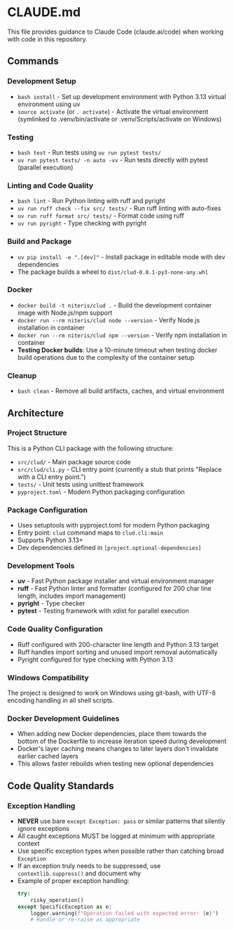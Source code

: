 # CLAUDE.md

This file provides guidance to Claude Code (claude.ai/code) when working with code in this repository.

## Commands

### Development Setup
- `bash install` - Set up development environment with Python 3.13 virtual environment using uv
- `source activate` (or `. activate`) - Activate the virtual environment (symlinked to .venv/bin/activate or .venv/Scripts/activate on Windows)

### Testing
- `bash test` - Run tests using `uv run pytest tests/`
- `uv run pytest tests/ -n auto -vv` - Run tests directly with pytest (parallel execution)

### Linting and Code Quality
- `bash lint` - Run Python linting with ruff and pyright
- `uv run ruff check --fix src/ tests/` - Run ruff linting with auto-fixes
- `uv run ruff format src/ tests/` - Format code using ruff
- `uv run pyright` - Type checking with pyright

### Build and Package
- `uv pip install -e ".[dev]"` - Install package in editable mode with dev dependencies
- The package builds a wheel to `dist/clud-0.0.1-py3-none-any.whl`

### Docker
- `docker build -t niteris/clud .` - Build the development container image with Node.js/npm support
- `docker run --rm niteris/clud node --version` - Verify Node.js installation in container
- `docker run --rm niteris/clud npm --version` - Verify npm installation in container
- **Testing Docker builds**: Use a 10-minute timeout when testing docker build operations due to the complexity of the container setup

### Cleanup
- `bash clean` - Remove all build artifacts, caches, and virtual environment

## Architecture

### Project Structure
This is a Python CLI package with the following structure:
- `src/clud/` - Main package source code
- `src/clud/cli.py` - CLI entry point (currently a stub that prints "Replace with a CLI entry point.")
- `tests/` - Unit tests using unittest framework
- `pyproject.toml` - Modern Python packaging configuration

### Package Configuration
- Uses setuptools with pyproject.toml for modern Python packaging
- Entry point: `clud` command maps to `clud.cli:main`
- Supports Python 3.13+
- Dev dependencies defined in `[project.optional-dependencies]`

### Development Tools
- **uv** - Fast Python package installer and virtual environment manager
- **ruff** - Fast Python linter and formatter (configured for 200 char line length, includes import management)
- **pyright** - Type checker
- **pytest** - Testing framework with xdist for parallel execution

### Code Quality Configuration
- Ruff configured with 200-character line length and Python 3.13 target
- Ruff handles import sorting and unused import removal automatically
- Pyright configured for type checking with Python 3.13

### Windows Compatibility
The project is designed to work on Windows using git-bash, with UTF-8 encoding handling in all shell scripts.

### Docker Development Guidelines
- When adding new Docker dependencies, place them towards the bottom of the Dockerfile to increase iteration speed during development
- Docker's layer caching means changes to later layers don't invalidate earlier cached layers
- This allows faster rebuilds when testing new optional dependencies

## Code Quality Standards

### Exception Handling
- **NEVER** use bare `except Exception: pass` or similar patterns that silently ignore exceptions
- All caught exceptions MUST be logged at minimum with appropriate context
- Use specific exception types when possible rather than catching broad `Exception`
- If an exception truly needs to be suppressed, use `contextlib.suppress()` and document why
- Example of proper exception handling:
  ```python
  try:
      risky_operation()
  except SpecificException as e:
      logger.warning(f"Operation failed with expected error: {e}")
      # Handle or re-raise as appropriate
  ```
